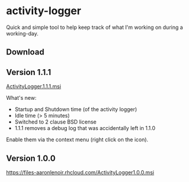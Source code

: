 # activity-logger

Quick and simple tool to help keep track of what I'm working on during a working-day.

## Download

## Version 1.1.1

[ActivityLogger.1.1.1.msi](https://github.com/AaronLenoir/activity-logger/releases/download/v1.1.1/ActivityLogger.1.1.1.msi)

What's new:

- Startup and Shutdown time (of the activity logger)
- Idle time (> 5 minutes)
- Switched to 2 clause BSD license
- 1.1.1 removes a debug log that was accidentally left in 1.1.0

Enable them via the context menu (right click on the icon).

## Version 1.0.0

https://files-aaronlenoir.rhcloud.com/ActivityLogger1.0.0.msi
